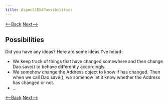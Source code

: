 ```yaml
---
title: AspectJEX4Possibilities
---
```

[<--Back](AspectJEX4ExpectedVersusActualOutput) [Next-->](AspectJEX4WhatIsHappening)

## Possibilities
Did you have any ideas? Here are some ideas I've heard:
* We keep track of things that have changed somewhere and then change Dao.save() to behave differently accordingly.
* We somehow change the Address object to know if has changed. Then when we call Dao.save(), we somehow let it know whether the Address has changed or not.
* ...

[<--Back](AspectJEX4ExpectedVersusActualOutput) [Next-->](AspectJEX4WhatIsHappening)
